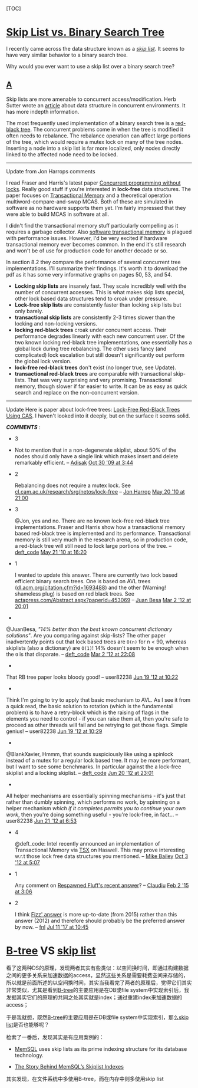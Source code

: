 [TOC]





# [Skip List vs. Binary Search Tree](https://stackoverflow.com/questions/256511/skip-list-vs-binary-search-tree)

I recently came across the data structure known as a [*skip list*](http://en.wikipedia.org/wiki/Skip_list). It seems to have very similar behavior to a binary search tree.

Why would you ever want to use a skip list over a binary search tree?



## [A](https://stackoverflow.com/a/260277)

Skip lists are more amenable to concurrent access/modification. Herb Sutter wrote an [article](http://www.ddj.com/hpc-high-performance-computing/208801371) about data structure in concurrent environments. It has more indepth information.

The most frequently used implementation of a binary search tree is a [red-black tree](http://en.wikipedia.org/wiki/Red-black_tree). The concurrent problems come in when the tree is modified it often needs to rebalance. The rebalance operation can affect large portions of the tree, which would require a mutex lock on many of the tree nodes. Inserting a node into a skip list is far more localized, only nodes directly linked to the affected node need to be locked.

------

Update from Jon Harrops comments

I read Fraser and Harris's latest paper [Concurrent programming without locks](http://www.cl.cam.ac.uk/netos/papers/2007-cpwl.pdf). Really good stuff if you're interested in **lock-free** data structures. The paper focuses on [Transactional Memory](http://en.wikipedia.org/wiki/Transactional_memory) and a theoretical operation multiword-compare-and-swap MCAS. Both of these are simulated in software as no hardware supports them yet. I'm fairly impressed that they were able to build MCAS in software at all.

I didn't find the transactional memory stuff particularly compelling as it requires a garbage collector. Also [software transactional memory](http://en.wikipedia.org/wiki/Software_transactional_memory) is plagued with performance issues. However, I'd be very excited if hardware transactional memory ever becomes common. In the end it's still research and won't be of use for production code for another decade or so.

In section 8.2 they compare the performance of several concurrent tree implementations. I'll summarize their findings. It's worth it to download the pdf as it has some very informative graphs on pages 50, 53, and 54.

- **Locking skip lists** are insanely fast. They scale incredibly well with the number of concurrent accesses. This is what makes skip lists special, other lock based data structures tend to croak under pressure.
- **Lock-free skip lists** are consistently faster than locking skip lists but only barely.
- **transactional skip lists** are consistently 2-3 times slower than the locking and non-locking versions.
- **locking red-black trees** croak under concurrent access. Their performance degrades linearly with each new concurrent user. Of the two known locking red-black tree implementations, one essentially has a global lock during tree rebalancing. The other uses fancy (and complicated) lock escalation but still doesn't significantly out perform the global lock version.
- **lock-free red-black trees** don't exist (no longer true, see Update).
- **transactional red-black trees** are comparable with transactional skip-lists. That was very surprising and very promising. Transactional memory, though slower if far easier to write. It can be as easy as quick search and replace on the non-concurrent version.

------

Update
Here is paper about lock-free trees: [Lock-Free Red-Black Trees Using CAS](http://www.cs.umanitoba.ca/~hacamero/Research/RBTreesKim.pdf).
I haven't looked into it deeply, but on the surface it seems solid.



***COMMENTS*** : 

- 3

- Not to mention that in a non-degenerate skiplist, about 50% of the nodes should only have a single link which makes insert and delete remarkably efficient. – [Adisak](https://stackoverflow.com/users/14904/adisak) [Oct 30 '09 at 3:44](https://stackoverflow.com/questions/256511/skip-list-vs-binary-search-tree#comment1518521_260277)

- 2

  Rebalancing does not require a mutex lock. See [cl.cam.ac.uk/research/srg/netos/lock-free](http://www.cl.cam.ac.uk/research/srg/netos/lock-free/) – [Jon Harrop](https://stackoverflow.com/users/13924/jon-harrop) [May 20 '10 at 21:00](https://stackoverflow.com/questions/256511/skip-list-vs-binary-search-tree#comment2924085_260277)

- 3

  @Jon, yes and no. There are no known lock-free red-black tree implementations. Fraser and Harris show how a transactional memory based red-black tree is implemented and its performance. Transactional memory is still very much in the research arena, so in production code, a red-black tree will still need to lock large portions of the tree. – [deft_code](https://stackoverflow.com/users/28817/deft-code) [May 21 '10 at 16:20](https://stackoverflow.com/questions/256511/skip-list-vs-binary-search-tree#comment2931059_260277)

- 1

  I wanted to update this answer. There are currently two lock based efficient binary search trees. One is based on AVL trees ([dl.acm.org/citation.cfm?id=1693488](http://dl.acm.org/citation.cfm?id=1693488)) and the other (Warning! shameless plug) is based on red black trees. See [actapress.com/Abstract.aspx?paperId=453069](http://www.actapress.com/Abstract.aspx?paperId=453069) – [Juan Besa](https://stackoverflow.com/users/72369/juan-besa) [Mar 2 '12 at 20:01](https://stackoverflow.com/questions/256511/skip-list-vs-binary-search-tree#comment12087389_260277)

- 

  @JuanBesa, *"14% better than the best known concurrent dictionary solutions"*. Are you comparing against skip-lists? The other paper inadvertently points out that lock based trees are `O(n)` for n < 90, whereas skiplists (also a dictionary) are `O(1)`! 14% doesn't seem to be enough when the `O` is that disparate. – [deft_code](https://stackoverflow.com/users/28817/deft-code) [Mar 2 '12 at 22:08](https://stackoverflow.com/questions/256511/skip-list-vs-binary-search-tree#comment12089713_260277) 

- 

  That RB tree paper looks bloody good! – user82238 [Jun 19 '12 at 10:22](https://stackoverflow.com/questions/256511/skip-list-vs-binary-search-tree#comment14534999_260277)

- 

  Think I'm going to try to apply that basic mechanism to AVL. As I see it from a quick read, the basic solution to rotation (which is the fundamental problem) is to have a retry-block which is the raising of flags in the elements you need to control - if you can raise them all, then you're safe to proceed as other threads will fail and be retrying to get those flags. Simple genius! – user82238 [Jun 19 '12 at 10:29](https://stackoverflow.com/questions/256511/skip-list-vs-binary-search-tree#comment14535161_260277)

- 

  @BlankXavier, Hmmm, that sounds suspiciously like using a spinlock instead of a mutex for a regular lock based tree. It may be more performant, but I want to see some benchmarks. In particular against the a lock-free skiplist and a locking skiplist. – [deft_code](https://stackoverflow.com/users/28817/deft-code) [Jun 20 '12 at 23:01](https://stackoverflow.com/questions/256511/skip-list-vs-binary-search-tree#comment14585404_260277)

- 

  All helper mechanisms are essentially spinning mechanisms - it's just that rather than dumbly spinning, which performs no work, by spinning on a helper mechanism *which if it completes permits you to continue your own work*, then you're doing something useful - you're lock-free, in fact... – user82238 [Jun 21 '12 at 6:53](https://stackoverflow.com/questions/256511/skip-list-vs-binary-search-tree#comment14590975_260277) 

- 4

  @deft_code: Intel recently announced an implementation of Transactional Memory via [TSX](http://software.intel.com/en-us/blogs/2012/02/07/transactional-synchronization-in-haswell) on Haswell. This may prove interesting w.r.t those lock free data structures you mentioned. – [Mike Bailey](https://stackoverflow.com/users/312124/mike-bailey) [Oct 3 '12 at 5:07](https://stackoverflow.com/questions/256511/skip-list-vs-binary-search-tree#comment17149192_260277) 

- 1

  Any comment on [Respawned Fluff's recent answer](http://stackoverflow.com/a/28270537/15055)? – [Claudiu](https://stackoverflow.com/users/15055/claudiu) [Feb 2 '15 at 3:06](https://stackoverflow.com/questions/256511/skip-list-vs-binary-search-tree#comment44896772_260277)

- 2

  I think [Fizz' answer](https://stackoverflow.com/a/28270537/1847419) is more up-to-date (from 2015) rather than this answer (2012) and therefore should probably be the preferred answer by now. – [fnl](https://stackoverflow.com/users/1847419/fnl) [Jul 11 '17 at 10:45](https://stackoverflow.com/questions/256511/skip-list-vs-binary-search-tree#comment77038160_260277)







# [B-tree](https://en.wikipedia.org/wiki/B-tree) VS [skip list](https://en.wikipedia.org/wiki/Skip_list)

看了这两种DS的原理，发现两者其实有些类似：以空间换时间，即通过构建数据之间的更多关系来加速数据的access，显然这些关系是需要耗费空间来存储的，所以就是前面所述的以空间换时间，其实当我看完了两者的原理后，觉得它们其实非常类似，尤其是看到[B-tree](https://en.wikipedia.org/wiki/B-tree)的主要应用是在DB或file system中实现索引后，我发掘其实它们的原理的共同之处其实就是index；通过重建index来加速数据的access；

于是我就想，既然[B-tree](https://en.wikipedia.org/wiki/B-tree)的主要应用是在DB或file system中实现索引，那么[skip list](https://en.wikipedia.org/wiki/Skip_list)是否也能够呢？

检索了一番后，发现其实是有应用案例的：

- [MemSQL](https://en.wikipedia.org/wiki/MemSQL) uses skip lists as its prime indexing structure for its database technology.

- [The Story Behind MemSQL’s Skiplist Indexes](https://www.memsql.com/blog/what-is-skiplist-why-skiplist-index-for-memsql/)



其实发现，在文件系统中多使用B-tree，而在内存中则多使用skip list